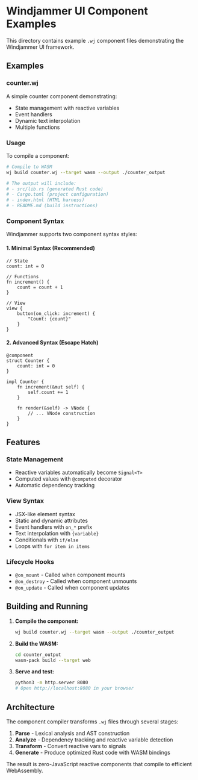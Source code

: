# Windjammer UI Component Examples

This directory contains example `.wj` component files demonstrating the Windjammer UI framework.

## Examples

### counter.wj
A simple counter component demonstrating:
- State management with reactive variables
- Event handlers
- Dynamic text interpolation
- Multiple functions

### Usage

To compile a component:

```bash
# Compile to WASM
wj build counter.wj --target wasm --output ./counter_output

# The output will include:
# - src/lib.rs (generated Rust code)
# - Cargo.toml (project configuration)
# - index.html (HTML harness)
# - README.md (build instructions)
```

### Component Syntax

Windjammer supports two component syntax styles:

#### 1. Minimal Syntax (Recommended)

```windjammer
// State
count: int = 0

// Functions
fn increment() {
    count = count + 1
}

// View
view {
    button(on_click: increment) {
        "Count: {count}"
    }
}
```

#### 2. Advanced Syntax (Escape Hatch)

```windjammer
@component
struct Counter {
    count: int = 0
}

impl Counter {
    fn increment(&mut self) {
        self.count += 1
    }
    
    fn render(&self) -> VNode {
        // ... VNode construction
    }
}
```

## Features

### State Management
- Reactive variables automatically become `Signal<T>`
- Computed values with `@computed` decorator
- Automatic dependency tracking

### View Syntax
- JSX-like element syntax
- Static and dynamic attributes
- Event handlers with `on_*` prefix
- Text interpolation with `{variable}`
- Conditionals with `if/else`
- Loops with `for item in items`

### Lifecycle Hooks
- `@on_mount` - Called when component mounts
- `@on_destroy` - Called when component unmounts
- `@on_update` - Called when component updates

## Building and Running

1. **Compile the component:**
   ```bash
   wj build counter.wj --target wasm --output ./counter_output
   ```

2. **Build the WASM:**
   ```bash
   cd counter_output
   wasm-pack build --target web
   ```

3. **Serve and test:**
   ```bash
   python3 -m http.server 8080
   # Open http://localhost:8080 in your browser
   ```

## Architecture

The component compiler transforms `.wj` files through several stages:

1. **Parse** - Lexical analysis and AST construction
2. **Analyze** - Dependency tracking and reactive variable detection
3. **Transform** - Convert reactive vars to signals
4. **Generate** - Produce optimized Rust code with WASM bindings

The result is zero-JavaScript reactive components that compile to efficient WebAssembly.

